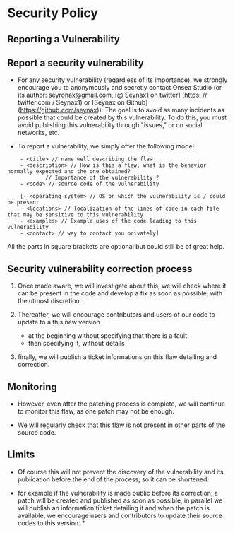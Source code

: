 # Security Policy

## Reporting a Vulnerability

## Report a security vulnerability

- For any security vulnerability (regardless of its importance), we strongly encourage you to anonymously and secretly contact Onsea Studio (or its author: seyronax@gmail.com, [@ Seynax1 on twitter] (https: // twitter.com / Seynax1) or [Seynax on Github] (https://github.com/seynax)). The goal is to avoid as many incidents as possible that could be created by this vulnerability. To do this, you must avoid publishing this vulnerability through "issues," or on social networks, etc.

- To report a vulnerability, we simply offer the following model:

```
	- <title> // name well describing the flaw
	- <description> // How is this a flaw, what is the behavior normally expected and the one obtained?
			// Importance of the vulnerability ?
	- <code> // source code of the vulnerability

	[- <operating system> // OS on which the vulnerability is / could be present
	- <locations> // localization of the lines of code in each file that may be sensitive to this vulnerability
	- <examples> // Example uses of the code leading to this vulnerability
	- <contact> // way to contact you privately]
```

All the parts in square brackets are optional but could still be of great help.



## Security vulnerability correction process

1) Once made aware, we will investigate about this, we will check where it can be present in the code and develop a fix as soon as possible, with the utmost discretion.

2) Thereafter, we will encourage contributors and users of our code to update to a this new version
    - at the beginning without specifying that there is a fault
    - then specifying it, without details

3) finally, we will publish a ticket informations on this flaw detailing and correction.

## Monitoring

- However, even after the patching process is complete, we will continue to monitor this flaw, as one patch may not be enough.

- We will regularly check that this flaw is not present in other parts of the source code.

## Limits

- Of course this will not prevent the discovery of the vulnerability and its publication before the end of the process, so it can be shortened.

* for example if the vulnerability is made public before its correction, a patch will be created and published as soon as possible, in parallel we will publish an information ticket detailing it and when the patch is available, we encourage users and contributors to update their source codes to this version. *
